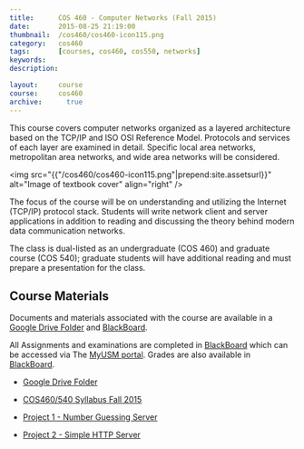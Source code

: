 ```yaml
---
title:      COS 460 - Computer Networks (Fall 2015)
date:       2015-08-25 21:19:00
thumbnail:  /cos460/cos460-icon115.png
category:   cos460
tags:       [courses, cos460, cos550, networks]
keywords:
description:

layout:     course
course:     cos460
archive:	  true
---
```

This course covers computer networks organized as a layered architecture
based on the TCP/IP and ISO OSI Reference Model. Protocols and services
of each layer are examined in detail. Specific local area networks,
metropolitan area networks, and wide area networks will be considered.

<img src="{{"/cos460/cos460-icon115.png"|prepend:site.assetsurl}}" alt="Image of textbook cover"
align="right" />

The focus of the course will be on understanding and utilizing the
Internet (TCP/IP) protocol stack. Students will write network client and
server applications in addition to reading and discussing the theory
behind modern data communication networks.

The class is dual-listed as an undergraduate (COS 460) and graduate
course (COS 540); graduate students will have additional reading and
must prepare a presentation for the class.

## Course Materials
Documents and materials associated with the course are available in a [Google Drive Folder][google] and [BlackBoard][bboard].

All Assignments and examinations are completed in [BlackBoard][bboard] which can be accessed via The [MyUSM portal][myusm]. Grades are also available in [BlackBoard][bboard].

* [Google Drive Folder][google]
* [COS460/540 Syllabus Fall 2015][syllabus]
* [Project 1 - Number Guessing Server](https://drive.google.com/open?id=1LG3_DbpqpsIS28EP673UxcVVm0IRvmAkSvebAJ6fG8Y)
* [Project 2 - Simple HTTP Server](https://drive.google.com/open?id=1xlibYZg-Kw3lxwQtW4T7sG2l3UK7Buy9WqU1oqxgGsI)

  [myusm]: https://my.usm.maine.edu
  [bboard]: https://www.courses.maine.edu
  [google]: https://drive.google.com/folderview?id=0B-dNF1GpqqFhfjhKbXRHMWNnX1c0cTZhc2lOTlprSFhDUnV4RUI5cHRmV3BHUmY5VWRWRTQ&usp=sharing
  [syllabus]: https://drive.google.com/open?id=1vK4D1MarC3veczBoPlACmpXiFGndlLqlp1gTr21OYUk&authuser=0